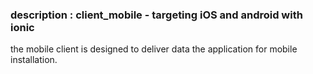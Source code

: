 ### description : client_mobile - targeting iOS and android with ionic
the mobile client is designed to deliver data the application for mobile installation.